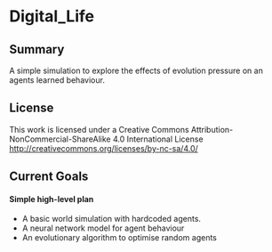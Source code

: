 # Digital_Life

## Summary
A simple simulation to explore the effects of evolution pressure on an agents learned behaviour.

## License
This work is licensed under a Creative Commons Attribution-NonCommercial-ShareAlike 4.0 International License
http://creativecommons.org/licenses/by-nc-sa/4.0/

## Current Goals

#### Simple high-level plan
- A basic world simulation with hardcoded agents.
- A neural network model for agent behaviour
- An evolutionary algorithm to optimise random agents